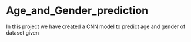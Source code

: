 # Age_and_Gender_prediction
In this project we have created a CNN model to predict age and gender of dataset given

